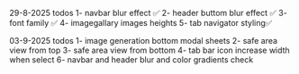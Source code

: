 29-8-2025
todos
1- navbar blur effect ✅
2-  header buttom blur effect ✅
3- font family ✅
4- imagegallary images heights
5- tab navigator styling✅





03-9-2025
todos
1- image generation bottom modal sheets
2- safe area view from top 
3- safe area view from bottom
4- tab bar icon increase width when select
6- navbar and header blur and color gradients check 